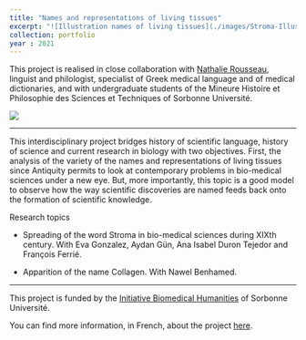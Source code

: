 ```yaml
---
title: "Names and representations of living tissues"
excerpt: "![Illustration names of living tissues](./images/Stroma-Illustration-Tissus-bio.jpg)"
collection: portfolio
year : 2021
---
```

This project is realised in close collaboration with [Nathalie Rousseau](https://www.iufrance.fr/les-membres-de-liuf/membre/2053-nathalie-rousseau.html), linguist and philologist, specialist of Greek medical language and of medical dictionaries, and with undergraduate students of the Mineure Histoire et Philosophie des Sciences et Techniques of Sorbonne Université. 

![](https://jonfouchard.github.io/perso.github.io/images/Stroma-Illustration-Tissus-bio.jpg)

---- 
This interdisciplinary project bridges history of scientific language, history of science and current research in biology with two objectives. First, the analysis of the variety of the names and representations of living tissues since Antiquity permits to look at contemporary problems in bio-medical sciences under a new eye. But, more importantly, this topic is a good model to observe how the way scientific discoveries are named feeds back onto the formation of scientific knowledge. 

Research topics

- Spreading of the word Stroma in bio-medical sciences during XIXth century. With Eva Gonzalez, Aydan Gün, Ana Isabel Duron Tejedor and François Ferrié.

- Apparition of the name Collagen. With Nawel Benhamed.

----

This project is funded by the [Initiative Biomedical Humanities](https://humanites-biomedicales.sorbonne-universite.fr/) of Sorbonne Université. 

You can find more information, in French, about the project [here](https://humanites-biomedicales.sorbonne-universite.fr/la-recherche/noms-et-representations-des-tissus-biologiques).



